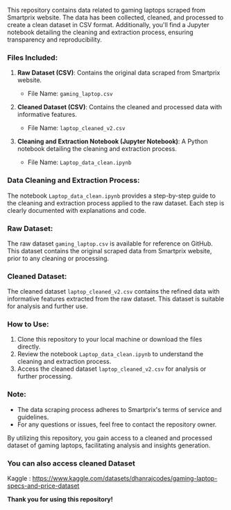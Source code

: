 This repository contains data related to gaming laptops scraped from Smartprix website. The data has been collected, cleaned, and processed to create a clean dataset in CSV format. Additionally, you'll find a Jupyter notebook detailing the cleaning and extraction process, ensuring transparency and reproducibility.

### Files Included:
1. **Raw Dataset (CSV)**: Contains the original data scraped from Smartprix website.
   - File Name: `gaming_laptop.csv`

2. **Cleaned Dataset (CSV)**: Contains the cleaned and processed data with informative features.
   - File Name: `laptop_cleaned_v2.csv`

3. **Cleaning and Extraction Notebook (Jupyter Notebook)**: A Python notebook detailing the cleaning and extraction process.
   - File Name: `Laptop_data_clean.ipynb`

### Data Cleaning and Extraction Process:
The notebook `Laptop_data_clean.ipynb` provides a step-by-step guide to the cleaning and extraction process applied to the raw dataset. Each step is clearly documented with explanations and code.

### Raw Dataset:
The raw dataset `gaming_laptop.csv` is available for reference on GitHub. This dataset contains the original scraped data from Smartprix website, prior to any cleaning or processing.

### Cleaned Dataset:
The cleaned dataset `laptop_cleaned_v2.csv` contains the refined data with informative features extracted from the raw dataset. This dataset is suitable for analysis and further use.

### How to Use:
1. Clone this repository to your local machine or download the files directly.
2. Review the notebook `Laptop_data_clean.ipynb` to understand the cleaning and extraction process.
3. Access the cleaned dataset `laptop_cleaned_v2.csv` for analysis or further processing.

### Note:
- The data scraping process adheres to Smartprix's terms of service and guidelines.
- For any questions or issues, feel free to contact the repository owner.

By utilizing this repository, you gain access to a cleaned and processed dataset of gaming laptops, facilitating analysis and insights generation.
<br>
### You can also access cleaned Dataset
Kaggle : https://www.kaggle.com/datasets/dhanrajcodes/gaming-laptop-specs-and-price-dataset

**Thank you for using this repository!**
